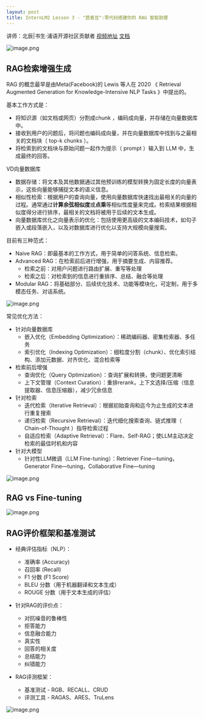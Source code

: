 ```yaml
---
layout: post
title: InternLM2 Lesson 3 - "茴香豆":零代码搭建你的 RAG 智能助理
---
```


讲师：北辰|书生·浦语开源社区贡献者
[视频地址](https://www.bilibili.com/video/BV1QA4m1F7t4/)
[文档](https://github.com/InternLM/Tutorial/blob/camp2/huixiangdou/readme.md)

![image.png](https://s2.loli.net/2024/04/10/glEjcirWQmBChUA.png)

## RAG检索增强生成
RAG 的概念最早是由Meta(Facebook)的 Lewis 等人在 2020 《 Retrieval Augmented Generation for Knowledge-Intensive NLP Tasks 》中提出的。

基本工作方式是：
- 将知识源（如文档或网页）分割成chunk ，编码成向量，并存储在向量数据库中。
- 接收到用户的问题后，将问题也编码成向量，并在向量数据库中找到与之最相关的文档块（ top-k chunks ）。
- 将检索到的文档块与原始问题一起作为提示（ prompt ）输入到 LLM 中，生成最终的回答。

VD向量数据库
- 数据存储：将文本及其他数据通过其他预训练的模型转换为固定长度的向量表示，这些向量能够捕捉文本的语义信息。
- 相似性检索：根据用户的查询向量，使用向量数据库快速找出最相关的向量的过程。通常通过**计算余弦相似度**或**点乘**等相似性度量来完成。检索结果根据相似度得分进行排序，最相关的文档将被用于后续的文本生成。
- 向量数据库优化之向量表示的优化：包括使用更高级的文本编码技术，如句子嵌入或段落嵌入，以及对数据库进行优化以支持大规模向量搜索。

目前有三种范式：
- Naive RAG：即最基本的工作方式，用于简单的问答系统、信息检索。
- Advanced RAG：在检索前后进行增强，用于摘要生成、内容推荐。
    - 检索之前：对用户问题进行路由扩展、重写等处理
    - 检索之后：对检索到的信息进行重排序、总结、融合等处理
- Modular RAG：将基础部分、后续优化技术、功能等模块化，可定制，用于多模态任务、对话系统。

![image.png](https://s2.loli.net/2024/04/10/Zye6GuIgJDUNK24.png)

常见优化方法：
- 针对向量数据库
    - 嵌入优化（Embedding Optimization）：稀疏编码器、密集检索器、多任务
    - 索引优化（Indexing Optimization）：细粒度分割（chunk）、优化索引结构、添加元数据、对齐优化、混合检索等
- 检索前后增强
    - 查询优化（Query Optimization）：查询扩展和转换，使问题更清晰
    - 上下文管理（Context Curation）：重排rerank，上下文选择/压缩（信息提取器、信息压缩器），减少冗余信息
- 针对检索
    - 迭代检索（Iterative Retrieval）：根据初始查询和迄今为止生成的文本进行重复搜索
    - 递归检索（Recursive Retrieval）：迭代细化搜索查询、链式推理（ Chain-of-Thought ）指导检索过程
    - 自适应检索（Adaptive Retrieval）：Flare、Self-RAG；使LLM主动决定检索的最佳时机和内容
- 针对大模型
    - 针对性LLM微调（LLM Fine-tuning）：Retriever Fine—tuning，Generator Fine—tuning，Collaborative Fine—tuning

![image.png](https://s2.loli.net/2024/04/10/5sKriGtBbhAcm18.png)

## RAG vs Fine-tuning

![image.png](https://s2.loli.net/2024/04/10/xiEM4ju5bK3JF9R.png)

## RAG评价框架和基准测试
- 经典评估指标（NLP）：
    - 准确率 (Accuracy)
    - 召回率 (Recall)
    - F1 分数 (F1 Score)
    - BLEU 分数（用于机器翻译和文本生成）
    - ROUGE 分数（用于文本生成的评估）

- 针对RAG的评价点：
    - 对抗噪音的鲁棒性
    - 拒答能力
    - 信息融合能力
    - 真实性
    - 回答的相关度
    - 总结能力
    - 纠错能力

- RAG评测框架：
    - 基准测试 - RGB、RECALL、CRUD
    - 评测工具 - RAGAS、ARES、TruLens

![image.png](https://s2.loli.net/2024/04/10/WUiozf2vLjg5Em7.png)


